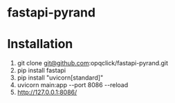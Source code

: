 # fastapi-pyrand

# Installation

1. git clone git@github.com:opqclick/fastapi-pyrand.git
2. pip install fastapi
3. pip install "uvicorn[standard]"
4. uvicorn main:app --port 8086 --reload
5. http://127.0.0.1:8086/
